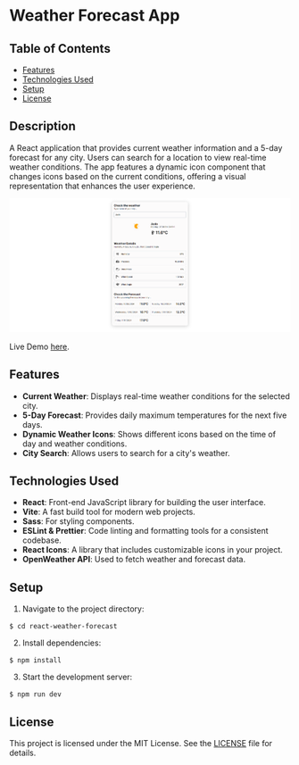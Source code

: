 # Weather Forecast App

## Table of Contents

- [Features](#features)
- [Technologies Used](#technologies-used)
- [Setup](#setup)
- [License](#license)


## Description
A React application that provides current weather information and a 5-day forecast for any city. Users can search for a location to view real-time weather conditions.
The app features a dynamic icon component that changes icons based on the current conditions, offering a visual representation that enhances the user experience.

![App Screenshot](./public/screenshot.png)

Live Demo [here](https://rwf-jk.vercel.app/).

## Features

- **Current Weather**: Displays real-time weather conditions for the selected city.
- **5-Day Forecast**: Provides daily maximum temperatures for the next five days.
- **Dynamic Weather Icons**: Shows different icons based on the time of day and weather conditions.
- **City Search**: Allows users to search for a city's weather.

## Technologies Used

- **React**: Front-end JavaScript library for building the user interface.
- **Vite**: A fast build tool for modern web projects.
- **Sass**: For styling components.
- **ESLint & Prettier**: Code linting and formatting tools for a consistent codebase.
- **React Icons**: A library that includes customizable icons in your project.
- **OpenWeather API**: Used to fetch weather and forecast data.

## Setup

1. Navigate to the project directory:
```
$ cd react-weather-forecast
```
2. Install dependencies:
```
$ npm install
```
3. Start the development server:
```
$ npm run dev
```

## License

This project is licensed under the MIT License. See the [LICENSE](./LICENSE) file for details.
